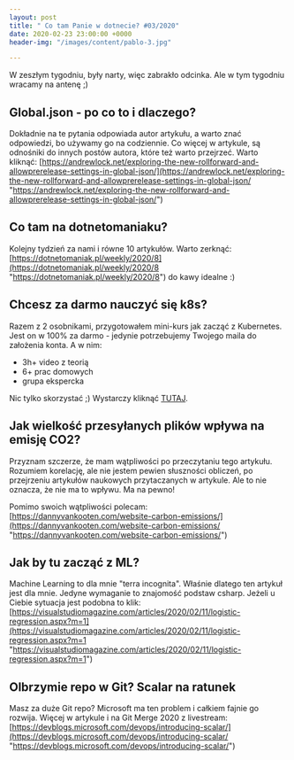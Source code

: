 ```yaml
---
layout: post
title: " Co tam Panie w dotnecie? #03/2020"
date: 2020-02-23 23:00:00 +0000
header-img: "/images/content/pablo-3.jpg"

---
```

W zeszłym tygodniu, były narty, więc zabrakło odcinka. Ale w tym tygodniu wracamy na antenę ;)

## Global.json - po co to i dlaczego?

Dokładnie na te pytania odpowiada autor artykułu, a warto znać odpowiedzi, bo używamy go na codziennie. Co więcej w artykule, są odnośniki do innych postów autora, które też warto przejrzeć. Warto kliknąć: [https://andrewlock.net/exploring-the-new-rollforward-and-allowprerelease-settings-in-global-json/](https://andrewlock.net/exploring-the-new-rollforward-and-allowprerelease-settings-in-global-json/ "https://andrewlock.net/exploring-the-new-rollforward-and-allowprerelease-settings-in-global-json/")

## Co tam na dotnetomaniaku?

Kolejny tydzień za nami i równe 10 artykułów. Warto zerknąć: [https://dotnetomaniak.pl/weekly/2020/8](https://dotnetomaniak.pl/weekly/2020/8 "https://dotnetomaniak.pl/weekly/2020/8") do kawy idealne :)

## Chcesz za darmo nauczyć się k8s?

Razem z 2 osobnikami, przygotowałem mini-kurs jak zacząć z Kubernetes. Jest on w 100% za darmo - jedynie potrzebujemy Twojego maila do założenia konta. A w nim:

* 3h+ video z teorią
* 6+ prac domowych
* grupa ekspercka

Nic tylko skorzystać ;) Wystarczy kliknąć [TUTAJ](https://k8s.buzz/dotnetomaniak-dotknij).

## Jak wielkość przesyłanych plików wpływa na emisję CO2?

Przyznam szczerze, że mam wątpliwości po przeczytaniu tego artykułu. Rozumiem korelację, ale nie jestem pewien słuszności obliczeń, po przejrzeniu artykułów naukowych przytaczanych w artykule. Ale to nie oznacza, że nie ma to wpływu. Ma na pewno!

Pomimo swoich wątpliwości polecam: [https://dannyvankooten.com/website-carbon-emissions/](https://dannyvankooten.com/website-carbon-emissions/ "https://dannyvankooten.com/website-carbon-emissions/")

## Jak by tu zacząć z ML?

Machine Learning to dla mnie "terra incognita". Właśnie dlatego ten artykuł jest dla mnie. Jedyne wymaganie to znajomość podstaw csharp. Jeżeli u Ciebie sytuacja jest podobna to  klik: [https://visualstudiomagazine.com/articles/2020/02/11/logistic-regression.aspx?m=1](https://visualstudiomagazine.com/articles/2020/02/11/logistic-regression.aspx?m=1 "https://visualstudiomagazine.com/articles/2020/02/11/logistic-regression.aspx?m=1")

## Olbrzymie repo w Git? Scalar na ratunek

Masz za duże Git repo? Microsoft ma ten problem i całkiem fajnie go rozwija. Więcej w artykule i na Git Merge 2020 z livestream: [https://devblogs.microsoft.com/devops/introducing-scalar/](https://devblogs.microsoft.com/devops/introducing-scalar/ "https://devblogs.microsoft.com/devops/introducing-scalar/")